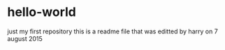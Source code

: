 # hello-world
just my first repository
this is a readme file that was editted by harry on 7 august 2015
